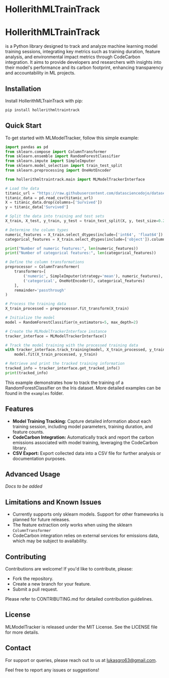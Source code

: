 # HollerithMLTrainTrack

# HollerithMLTrainTrack
 is a Python library designed to track and analyze machine learning model training sessions, integrating key metrics such as training duration, feature analysis, and environmental impact metrics through CodeCarbon integration. It aims to provide developers and researchers with insights into their model's performance and its carbon footprint, enhancing transparency and accountability in ML projects.

## Installation

Install HollerithMLTrainTrack
 with pip:

```bash
pip install hollerithmltraintrack
```

## Quick Start

To get started with MLModelTracker, follow this simple example:

```python
import pandas as pd
from sklearn.compose import ColumnTransformer
from sklearn.ensemble import RandomForestClassifier
from sklearn.impute import SimpleImputer
from sklearn.model_selection import train_test_split
from sklearn.preprocessing import OneHotEncoder

from hollerithmltraintrack.main import MLModelTrackerInterface

# Load the data
titanic_url = "https://raw.githubusercontent.com/datasciencedojo/datasets/master/titanic.csv"
titanic_data = pd.read_csv(titanic_url)
X = titanic_data.drop(columns=['Survived'])
y = titanic_data['Survived']

# Split the data into training and test sets
X_train, X_test, y_train, y_test = train_test_split(X, y, test_size=0.2, random_state=42)

# Determine the column types
numeric_features = X_train.select_dtypes(include=['int64', 'float64']).columns
categorical_features = X_train.select_dtypes(include=['object']).columns

print("Number of numeric features:", len(numeric_features))
print("Number of categorical features:", len(categorical_features))

# Define the column transformations
preprocessor = ColumnTransformer(
    transformers=[
        ('numeric', SimpleImputer(strategy='mean'), numeric_features),
        ('categorical', OneHotEncoder(), categorical_features)
    ],
    remainder='passthrough'
)

# Process the training data
X_train_processed = preprocessor.fit_transform(X_train)

# Initialize the model
model = RandomForestClassifier(n_estimators=5, max_depth=2)

# Create the MLModelTrackerInterface instance
tracker_interface = MLModelTrackerInterface()

# Track the model training with the processed training data
with tracker_interface.track_training(model, X_train_processed, y_train, preprocessor, filename="custom_file_name.csv"):
    model.fit(X_train_processed, y_train)

# Retrieve and print the tracked training information
tracked_info = tracker_interface.get_tracked_info()
print(tracked_info)
```

This example demonstrates how to track the training of a RandomForestClassifier on the Iris dataset. More detailed examples can be found in the `examples` folder.

## Features

- **Model Training Tracking:** Capture detailed information about each training session, including model parameters, training duration, and feature counts.
- **CodeCarbon Integration:** Automatically track and report the carbon emissions associated with model training, leveraging the CodeCarbon library.
- **CSV Export:** Export collected data into a CSV file for further analysis or documentation purposes.

## Advanced Usage

*Docs to be added*

## Limitations and Known Issues

- Currently supports only sklearn models. Support for other frameworks is planned for future releases.
- The feature extraction only works when using the sklearn `ColumnTransformer`
- CodeCarbon integration relies on external services for emissions data, which may be subject to availability.

## Contributing

Contributions are welcome! If you'd like to contribute, please:
- Fork the repository.
- Create a new branch for your feature.
- Submit a pull request.

Please refer to CONTRIBUTING.md for detailed contribution guidelines.

## License

MLModelTracker is released under the MIT License. See the LICENSE file for more details.

## Contact

For support or queries, please reach out to us at lukasgro63@gmail.com.

Feel free to report any issues or suggestions!